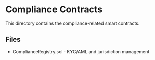 # Compliance Contracts

This directory contains the compliance-related smart contracts.

## Files
- ComplianceRegistry.sol - KYC/AML and jurisdiction management